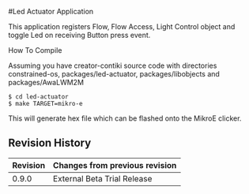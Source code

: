 #Led Actuator Application

This application registers Flow, Flow Access, Light Control object and toggle Led on receiving Button press event.

How To Compile

Assuming you have creator-contiki source code with directories constrained-os, packages/led-actuator, packages/libobjects and packages/AwaLWM2M

```
$ cd led-actuator
$ make TARGET=mikro-e
```

This will generate hex file which can be flashed onto the MikroE clicker.

## Revision History
| Revision  | Changes from previous revision |
| :----     | :------------------------------|
| 0.9.0     | External Beta Trial Release    | 
